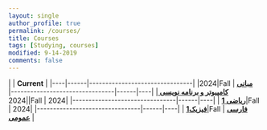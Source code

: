 ```yaml
---
layout: single
author_profile: true
permalink: /courses/
title: Courses
tags: [Studying, courses]
modified: 9-14-2019
comments: false
---
```



|           | **Current**                    |
|----|------|--------------------------------|
|2024|Fall  | **<a href="">مبانی کامپیوتر و برنامه نویسی </a>**         |
|----|------|--------------------------------|
|2024|Fall  | **<a href="">ریاضی 1</a>** |
|----|------|--------------------------------|
|2024|Fall  | **<a href=""> فیزیک1</a>** |
|----|------|--------------------------------|
|2024|Fall  | **<a href=""> فارسی عمومی</a>** |

